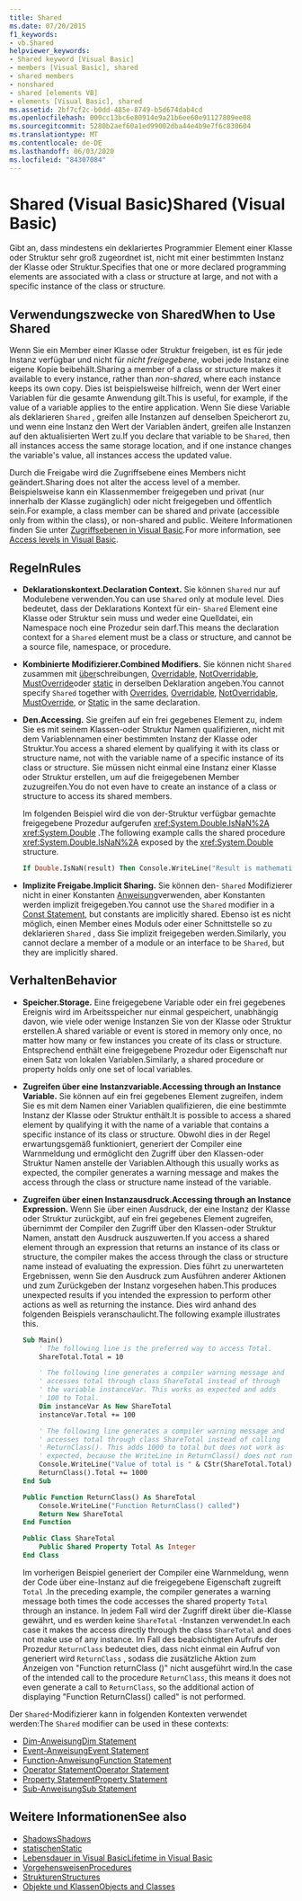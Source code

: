 ```yaml
---
title: Shared
ms.date: 07/20/2015
f1_keywords:
- vb.Shared
helpviewer_keywords:
- Shared keyword [Visual Basic]
- members [Visual Basic], shared
- shared members
- nonshared
- shared [elements VB]
- elements [Visual Basic], shared
ms.assetid: 2bf7cf2c-b0dd-485e-8749-b5d674dab4cd
ms.openlocfilehash: 000cc13bc6e80914e9a21b6ee60e91127809ee08
ms.sourcegitcommit: 5280b2aef60a1ed99002dba44e4b9e7f6c830604
ms.translationtype: MT
ms.contentlocale: de-DE
ms.lasthandoff: 06/03/2020
ms.locfileid: "84307084"
---
```

# <a name="shared-visual-basic"></a><span data-ttu-id="eba3c-102">Shared (Visual Basic)</span><span class="sxs-lookup"><span data-stu-id="eba3c-102">Shared (Visual Basic)</span></span>

<span data-ttu-id="eba3c-103">Gibt an, dass mindestens ein deklariertes Programmier Element einer Klasse oder Struktur sehr groß zugeordnet ist, nicht mit einer bestimmten Instanz der Klasse oder Struktur.</span><span class="sxs-lookup"><span data-stu-id="eba3c-103">Specifies that one or more declared programming elements are associated with a class or structure at large, and not with a specific instance of the class or structure.</span></span>

## <a name="when-to-use-shared"></a><span data-ttu-id="eba3c-104">Verwendungszwecke von Shared</span><span class="sxs-lookup"><span data-stu-id="eba3c-104">When to Use Shared</span></span>

<span data-ttu-id="eba3c-105">Wenn Sie ein Member einer Klasse oder Struktur freigeben, ist es für jede Instanz verfügbar und nicht für *nicht freigegebene*, wobei jede Instanz eine eigene Kopie beibehält.</span><span class="sxs-lookup"><span data-stu-id="eba3c-105">Sharing a member of a class or structure makes it available to every instance, rather than *non-shared*, where each instance keeps its own copy.</span></span> <span data-ttu-id="eba3c-106">Dies ist beispielsweise hilfreich, wenn der Wert einer Variablen für die gesamte Anwendung gilt.</span><span class="sxs-lookup"><span data-stu-id="eba3c-106">This is useful, for example, if the value of a variable applies to the entire application.</span></span> <span data-ttu-id="eba3c-107">Wenn Sie diese Variable als deklarieren `Shared` , greifen alle Instanzen auf denselben Speicherort zu, und wenn eine Instanz den Wert der Variablen ändert, greifen alle Instanzen auf den aktualisierten Wert zu.</span><span class="sxs-lookup"><span data-stu-id="eba3c-107">If you declare that variable to be `Shared`, then all instances access the same storage location, and if one instance changes the variable's value, all instances access the updated value.</span></span>

<span data-ttu-id="eba3c-108">Durch die Freigabe wird die Zugriffsebene eines Members nicht geändert.</span><span class="sxs-lookup"><span data-stu-id="eba3c-108">Sharing does not alter the access level of a member.</span></span> <span data-ttu-id="eba3c-109">Beispielsweise kann ein Klassenmember freigegeben und privat (nur innerhalb der Klasse zugänglich) oder nicht freigegeben und öffentlich sein.</span><span class="sxs-lookup"><span data-stu-id="eba3c-109">For example, a class member can be shared and private (accessible only from within the class), or non-shared and public.</span></span> <span data-ttu-id="eba3c-110">Weitere Informationen finden Sie unter [Zugriffsebenen in Visual Basic](../../../visual-basic/programming-guide/language-features/declared-elements/access-levels.md).</span><span class="sxs-lookup"><span data-stu-id="eba3c-110">For more information, see [Access levels in Visual Basic](../../../visual-basic/programming-guide/language-features/declared-elements/access-levels.md).</span></span>

## <a name="rules"></a><span data-ttu-id="eba3c-111">Regeln</span><span class="sxs-lookup"><span data-stu-id="eba3c-111">Rules</span></span>

- <span data-ttu-id="eba3c-112">**Deklarationskontext.**</span><span class="sxs-lookup"><span data-stu-id="eba3c-112">**Declaration Context.**</span></span> <span data-ttu-id="eba3c-113">Sie können `Shared` nur auf Modulebene verwenden.</span><span class="sxs-lookup"><span data-stu-id="eba3c-113">You can use `Shared` only at module level.</span></span> <span data-ttu-id="eba3c-114">Dies bedeutet, dass der Deklarations Kontext für ein- `Shared` Element eine Klasse oder Struktur sein muss und weder eine Quelldatei, ein Namespace noch eine Prozedur sein darf.</span><span class="sxs-lookup"><span data-stu-id="eba3c-114">This means the declaration context for a `Shared` element must be a class or structure, and cannot be a source file, namespace, or procedure.</span></span>

- <span data-ttu-id="eba3c-115">**Kombinierte Modifizierer.**</span><span class="sxs-lookup"><span data-stu-id="eba3c-115">**Combined Modifiers.**</span></span> <span data-ttu-id="eba3c-116">Sie können nicht `Shared` zusammen mit [über](../../../visual-basic/language-reference/modifiers/overrides.md)schreibungen, [Overridable](../../../visual-basic/language-reference/modifiers/overridable.md), [NotOverridable](../../../visual-basic/language-reference/modifiers/notoverridable.md), [MustOverride](../../../visual-basic/language-reference/modifiers/mustoverride.md)oder [static](../../../visual-basic/language-reference/modifiers/static.md) in derselben Deklaration angeben.</span><span class="sxs-lookup"><span data-stu-id="eba3c-116">You cannot specify `Shared` together with [Overrides](../../../visual-basic/language-reference/modifiers/overrides.md), [Overridable](../../../visual-basic/language-reference/modifiers/overridable.md), [NotOverridable](../../../visual-basic/language-reference/modifiers/notoverridable.md), [MustOverride](../../../visual-basic/language-reference/modifiers/mustoverride.md), or [Static](../../../visual-basic/language-reference/modifiers/static.md) in the same declaration.</span></span>

- <span data-ttu-id="eba3c-117">**Den.**</span><span class="sxs-lookup"><span data-stu-id="eba3c-117">**Accessing.**</span></span> <span data-ttu-id="eba3c-118">Sie greifen auf ein frei gegebenes Element zu, indem Sie es mit seinem Klassen-oder Struktur Namen qualifizieren, nicht mit dem Variablennamen einer bestimmten Instanz der Klasse oder Struktur.</span><span class="sxs-lookup"><span data-stu-id="eba3c-118">You access a shared element by qualifying it with its class or structure name, not with the variable name of a specific instance of its class or structure.</span></span> <span data-ttu-id="eba3c-119">Sie müssen nicht einmal eine Instanz einer Klasse oder Struktur erstellen, um auf die freigegebenen Member zuzugreifen.</span><span class="sxs-lookup"><span data-stu-id="eba3c-119">You do not even have to create an instance of a class or structure to access its shared members.</span></span>

     <span data-ttu-id="eba3c-120">Im folgenden Beispiel wird die von der-Struktur verfügbar gemachte freigegebene Prozedur aufgerufen <xref:System.Double.IsNaN%2A> <xref:System.Double> .</span><span class="sxs-lookup"><span data-stu-id="eba3c-120">The following example calls the shared procedure <xref:System.Double.IsNaN%2A> exposed by the <xref:System.Double> structure.</span></span>

     ```vb
     If Double.IsNaN(result) Then Console.WriteLine("Result is mathematically undefined.")
     ```

- <span data-ttu-id="eba3c-121">**Implizite Freigabe.**</span><span class="sxs-lookup"><span data-stu-id="eba3c-121">**Implicit Sharing.**</span></span> <span data-ttu-id="eba3c-122">Sie können den- `Shared` Modifizierer nicht in einer Konstanten [Anweisung](../../../visual-basic/language-reference/statements/const-statement.md)verwenden, aber Konstanten werden implizit freigegeben.</span><span class="sxs-lookup"><span data-stu-id="eba3c-122">You cannot use the `Shared` modifier in a [Const Statement](../../../visual-basic/language-reference/statements/const-statement.md), but constants are implicitly shared.</span></span> <span data-ttu-id="eba3c-123">Ebenso ist es nicht möglich, einen Member eines Moduls oder einer Schnittstelle so zu deklarieren `Shared` , dass Sie implizit freigegeben werden.</span><span class="sxs-lookup"><span data-stu-id="eba3c-123">Similarly, you cannot declare a member of a module or an interface to be `Shared`, but they are implicitly shared.</span></span>

## <a name="behavior"></a><span data-ttu-id="eba3c-124">Verhalten</span><span class="sxs-lookup"><span data-stu-id="eba3c-124">Behavior</span></span>

- <span data-ttu-id="eba3c-125">**Speicher.**</span><span class="sxs-lookup"><span data-stu-id="eba3c-125">**Storage.**</span></span> <span data-ttu-id="eba3c-126">Eine freigegebene Variable oder ein frei gegebenes Ereignis wird im Arbeitsspeicher nur einmal gespeichert, unabhängig davon, wie viele oder wenige Instanzen Sie von der Klasse oder Struktur erstellen.</span><span class="sxs-lookup"><span data-stu-id="eba3c-126">A shared variable or event is stored in memory only once, no matter how many or few instances you create of its class or structure.</span></span> <span data-ttu-id="eba3c-127">Entsprechend enthält eine freigegebene Prozedur oder Eigenschaft nur einen Satz von lokalen Variablen.</span><span class="sxs-lookup"><span data-stu-id="eba3c-127">Similarly, a shared procedure or property holds only one set of local variables.</span></span>

- <span data-ttu-id="eba3c-128">**Zugreifen über eine Instanzvariable.**</span><span class="sxs-lookup"><span data-stu-id="eba3c-128">**Accessing through an Instance Variable.**</span></span> <span data-ttu-id="eba3c-129">Sie können auf ein frei gegebenes Element zugreifen, indem Sie es mit dem Namen einer Variablen qualifizieren, die eine bestimmte Instanz der Klasse oder Struktur enthält.</span><span class="sxs-lookup"><span data-stu-id="eba3c-129">It is possible to access a shared element by qualifying it with the name of a variable that contains a specific instance of its class or structure.</span></span> <span data-ttu-id="eba3c-130">Obwohl dies in der Regel erwartungsgemäß funktioniert, generiert der Compiler eine Warnmeldung und ermöglicht den Zugriff über den Klassen-oder Struktur Namen anstelle der Variablen.</span><span class="sxs-lookup"><span data-stu-id="eba3c-130">Although this usually works as expected, the compiler generates a warning message and makes the access through the class or structure name instead of the variable.</span></span>

- <span data-ttu-id="eba3c-131">**Zugreifen über einen Instanzausdruck.**</span><span class="sxs-lookup"><span data-stu-id="eba3c-131">**Accessing through an Instance Expression.**</span></span> <span data-ttu-id="eba3c-132">Wenn Sie über einen Ausdruck, der eine Instanz der Klasse oder Struktur zurückgibt, auf ein frei gegebenes Element zugreifen, übernimmt der Compiler den Zugriff über den Klassen-oder Struktur Namen, anstatt den Ausdruck auszuwerten.</span><span class="sxs-lookup"><span data-stu-id="eba3c-132">If you access a shared element through an expression that returns an instance of its class or structure, the compiler makes the access through the class or structure name instead of evaluating the expression.</span></span> <span data-ttu-id="eba3c-133">Dies führt zu unerwarteten Ergebnissen, wenn Sie den Ausdruck zum Ausführen anderer Aktionen und zum Zurückgeben der Instanz vorgesehen haben.</span><span class="sxs-lookup"><span data-stu-id="eba3c-133">This produces unexpected results if you intended the expression to perform other actions as well as returning the instance.</span></span> <span data-ttu-id="eba3c-134">Dies wird anhand des folgenden Beispiels veranschaulicht.</span><span class="sxs-lookup"><span data-stu-id="eba3c-134">The following example illustrates this.</span></span>
  
    ```vb
    Sub Main()
        ' The following line is the preferred way to access Total.
        ShareTotal.Total = 10

        ' The following line generates a compiler warning message and
        ' accesses total through class ShareTotal instead of through
        ' the variable instanceVar. This works as expected and adds
        ' 100 to Total.
        Dim instanceVar As New ShareTotal
        instanceVar.Total += 100

        ' The following line generates a compiler warning message and
        ' accesses total through class ShareTotal instead of calling
        ' ReturnClass(). This adds 1000 to total but does not work as
        ' expected, because the WriteLine in ReturnClass() does not run.
        Console.WriteLine("Value of total is " & CStr(ShareTotal.Total))
        ReturnClass().Total += 1000
    End Sub

    Public Function ReturnClass() As ShareTotal
        Console.WriteLine("Function ReturnClass() called")
        Return New ShareTotal
    End Function

    Public Class ShareTotal
        Public Shared Property Total As Integer
    End Class
    ```

     <span data-ttu-id="eba3c-135">Im vorherigen Beispiel generiert der Compiler eine Warnmeldung, wenn der Code über eine-Instanz auf die freigegebene Eigenschaft zugreift `Total` .</span><span class="sxs-lookup"><span data-stu-id="eba3c-135">In the preceding example, the compiler generates a warning message both times the code accesses the shared property `Total` through an instance.</span></span> <span data-ttu-id="eba3c-136">In jedem Fall wird der Zugriff direkt über die-Klasse gewährt, und es werden keine `ShareTotal` -Instanzen verwendet.</span><span class="sxs-lookup"><span data-stu-id="eba3c-136">In each case it makes the access directly through the class `ShareTotal` and does not make use of any instance.</span></span> <span data-ttu-id="eba3c-137">Im Fall des beabsichtigten Aufrufs der Prozedur `ReturnClass` bedeutet dies, dass nicht einmal ein Aufruf von generiert wird `ReturnClass` , sodass die zusätzliche Aktion zum Anzeigen von "Function returnClass ()" nicht ausgeführt wird.</span><span class="sxs-lookup"><span data-stu-id="eba3c-137">In the case of the intended call to the procedure `ReturnClass`, this means it does not even generate a call to `ReturnClass`, so the additional action of displaying "Function ReturnClass() called" is not performed.</span></span>

<span data-ttu-id="eba3c-138">Der `Shared`-Modifizierer kann in folgenden Kontexten verwendet werden:</span><span class="sxs-lookup"><span data-stu-id="eba3c-138">The `Shared` modifier can be used in these contexts:</span></span>

- [<span data-ttu-id="eba3c-139">Dim-Anweisung</span><span class="sxs-lookup"><span data-stu-id="eba3c-139">Dim Statement</span></span>](../statements/dim-statement.md)
- [<span data-ttu-id="eba3c-140">Event-Anweisung</span><span class="sxs-lookup"><span data-stu-id="eba3c-140">Event Statement</span></span>](../statements/event-statement.md)
- [<span data-ttu-id="eba3c-141">Function-Anweisung</span><span class="sxs-lookup"><span data-stu-id="eba3c-141">Function Statement</span></span>](../statements/function-statement.md)
- [<span data-ttu-id="eba3c-142">Operator Statement</span><span class="sxs-lookup"><span data-stu-id="eba3c-142">Operator Statement</span></span>](../statements/operator-statement.md)
- [<span data-ttu-id="eba3c-143">Property Statement</span><span class="sxs-lookup"><span data-stu-id="eba3c-143">Property Statement</span></span>](../statements/property-statement.md)
- [<span data-ttu-id="eba3c-144">Sub-Anweisung</span><span class="sxs-lookup"><span data-stu-id="eba3c-144">Sub Statement</span></span>](../statements/sub-statement.md)
  
## <a name="see-also"></a><span data-ttu-id="eba3c-145">Weitere Informationen</span><span class="sxs-lookup"><span data-stu-id="eba3c-145">See also</span></span>

- [<span data-ttu-id="eba3c-146">Shadows</span><span class="sxs-lookup"><span data-stu-id="eba3c-146">Shadows</span></span>](shadows.md)
- [<span data-ttu-id="eba3c-147">statischen</span><span class="sxs-lookup"><span data-stu-id="eba3c-147">Static</span></span>](static.md)
- [<span data-ttu-id="eba3c-148">Lebensdauer in Visual Basic</span><span class="sxs-lookup"><span data-stu-id="eba3c-148">Lifetime in Visual Basic</span></span>](../../programming-guide/language-features/declared-elements/lifetime.md)
- [<span data-ttu-id="eba3c-149">Vorgehensweisen</span><span class="sxs-lookup"><span data-stu-id="eba3c-149">Procedures</span></span>](../../programming-guide/language-features/procedures/index.md)
- [<span data-ttu-id="eba3c-150">Strukturen</span><span class="sxs-lookup"><span data-stu-id="eba3c-150">Structures</span></span>](../../programming-guide/language-features/data-types/structures.md)
- [<span data-ttu-id="eba3c-151">Objekte und Klassen</span><span class="sxs-lookup"><span data-stu-id="eba3c-151">Objects and Classes</span></span>](../../programming-guide/language-features/objects-and-classes/index.md)
